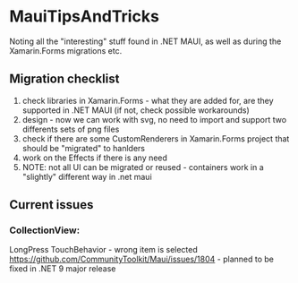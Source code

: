 # MauiTipsAndTricks
Noting all the "interesting" stuff found in .NET MAUI, as well as during the Xamarin.Forms migrations etc.

## Migration checklist
1. check libraries in Xamarin.Forms - what they are added for, are they supported in .NET MAUI (if not, check possible workarounds)
2. design - now we can work with svg, no need to import and support two differents sets of png files
3. check if there are some CustomRenderers in Xamarin.Forms project that should be "migrated" to hanlders
4. work on the Effects if there is any need
5. NOTE: not all UI can be migrated or reused - containers work in a "slightly" different way in .net maui


## Current issues
### CollectionView:
LongPress TouchBehavior - wrong item is selected
https://github.com/CommunityToolkit/Maui/issues/1804 - planned to be fixed in .NET 9 major release

